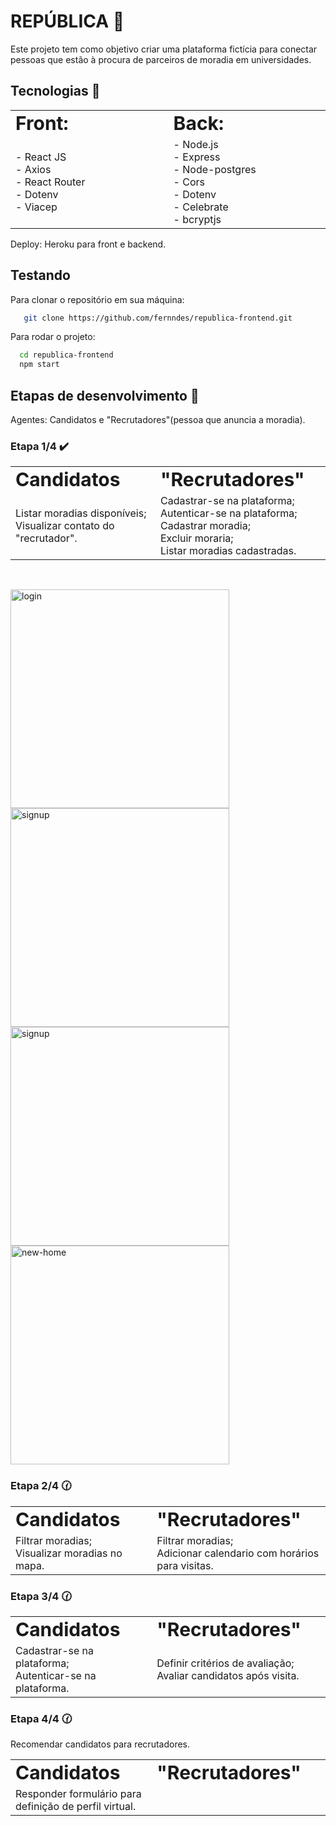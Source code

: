 # REPÚBLICA :hotel: 

Este projeto tem como objetivo criar uma plataforma fictícia para conectar pessoas que estão à procura de parceiros de moradia em universidades.

## Tecnologias :rocket: 

<table border="0">
 <tr>
    <td width="300px"><b style="font-size:30px"> Front:</b></td>
    <td width="300px"><b style="font-size:30px"> Back:</b></td>
 </tr>
 <tr>
    <td> 
     - React JS <br/>
     - Axios <br/>
     - React Router <br/>
     - Dotenv <br/>
     - Viacep <br/>
  </td>
    <td>
     - Node.js <br/>
     - Express <br/>
     - Node-postgres <br/>
     - Cors <br/>
     - Dotenv <br/>
     - Celebrate <br/>
     - bcryptjs <br/>
  </td>
 </tr>
</table>
 
Deploy: Heroku para front e backend.
 
## Testando

Para clonar o repositório em sua máquina:
```sh
   git clone https://github.com/fernndes/republica-frontend.git
```
Para rodar o projeto:
```sh
  cd republica-frontend 
  npm start 
```

## Etapas de desenvolvimento :bookmark_tabs:

Agentes: Candidatos e "Recrutadores"(pessoa que anuncia a moradia).

### Etapa 1/4 :heavy_check_mark:

<table border="0">
 <tr>
    <td width="300px"><b style="font-size:30px"> Candidatos</b></td>
    <td width="300px"><b style="font-size:30px"> "Recrutadores"</b></td>
 </tr>
 <tr>
  <td>
   Listar moradias disponíveis; <br/>
   Visualizar contato do "recrutador". <br/>
  </td>
  <td>
   Cadastrar-se na plataforma; <br/>
   Autenticar-se na plataforma; <br/>
   Cadastrar moradia; <br/>
   Excluir moraria; <br/>
   Listar moradias cadastradas. <br/>
  </td>
 </tr>
</table>
</br>
<p>
  <img src="https://user-images.githubusercontent.com/59981795/107121195-e5250800-686f-11eb-834e-9bab4359c66f.png" width="350" alt="login">
  <img src="https://user-images.githubusercontent.com/59981795/107121285-55338e00-6870-11eb-898f-76cf1a604c39.png" width="350" alt="signup">
  <img src="https://user-images.githubusercontent.com/59981795/107121407-01757480-6871-11eb-9a0a-a6c03edb234a.png" width="350" alt="signup">
  <img src="https://user-images.githubusercontent.com/59981795/107121354-b22f4400-6870-11eb-905c-2c2f6aabe1dd.png" width="350" alt="new-home">
</p>

### Etapa 2/4 :clock130:

<table border="0">
 <tr>
    <td width="400px"><b style="font-size:30px"> Candidatos</b></td>
    <td width="400px"><b style="font-size:30px"> "Recrutadores"</b></td>
 </tr>
 <tr>
  <td>
   Filtrar moradias; <br/>
   Visualizar moradias no mapa. <br/>
  </td>
  <td>
   Filtrar moradias; <br/>
   Adicionar calendario com horários para visitas. <br/>
  </td>
 </tr>
</table>

### Etapa 3/4 :clock130:

<table border="0">
 <tr>
    <td width="400px"><b style="font-size:30px"> Candidatos</b></td>
    <td width="400px"><b style="font-size:30px"> "Recrutadores"</b></td>
 </tr>
 <tr>
  <td>
   Cadastrar-se na plataforma; <br/>
   Autenticar-se na plataforma. <br/>
  </td>
  <td>
   Definir critérios de avaliação; <br/>
   Avaliar candidatos após visita. <br/>
  </td>
 </tr>
</table>

### Etapa 4/4 :clock130:

Recomendar candidatos para recrutadores. <br/>

<table border="0">
 <tr>
    <td width="400px"><b style="font-size:30px"> Candidatos</b></td>
    <td width="400px"><b style="font-size:30px"> "Recrutadores"</b></td>
 </tr>
 <tr>
  <td>
   Responder formulário para definição de perfil virtual. <br/>
  </td>
  <td>
  </td>
 </tr>
</table>



